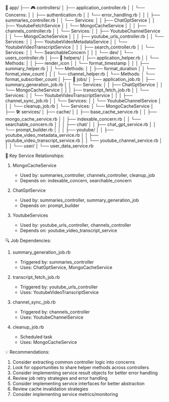 📁 app/
├── 🎮 controllers/
│   ├── application_controller.rb
│   │   └── Concerns:
│   │       ├── authentication.rb
│   │       └── error_handling.rb
│   │
│   ├── summaries_controller.rb
│   │   └── Services:
│   │       ├── ChatGptService
│   │       ├── YoutubeFetchService
│   │       └── MongoCacheService
│   │
│   ├── channels_controller.rb
│   │   └── Services:
│   │       ├── YoutubeChannelService
│   │       └── MongoCacheService
│   │
│   ├── youtube_urls_controller.rb
│   │   └── Services:
│   │       ├── YoutubeVideoMetadataService
│   │       └── YoutubeVideoTranscriptService
│   │
│   ├── search_controller.rb
│   │   └── Services:
│   │       └── SearchableConcern
│   │
│   └── dev/
│       └── users_controller.rb
│
├── 🔧 helpers/
│   ├── application_helper.rb
│   │   └── Methods:
│   │       ├── render_icon
│   │       └── format_timestamp
│   │
│   ├── summary_helper.rb
│   │   └── Methods:
│   │       ├── format_duration
│   │       └── format_view_count
│   │
│   └── channel_helper.rb
│       └── Methods:
│           └── format_subscriber_count
│
├── 🔄 jobs/
│   ├── application_job.rb
│   ├── summary_generation_job.rb
│   │   └── Services:
│   │       ├── ChatGptService
│   │       └── MongoCacheService
│   │
│   ├── transcript_fetch_job.rb
│   │   └── Services:
│   │       └── YoutubeVideoTranscriptService
│   │
│   ├── channel_sync_job.rb
│   │   └── Services:
│   │       └── YoutubeChannelService
│   │
│   └── cleanup_job.rb
│       └── Services:
│           └── MongoCacheService
│
├── 🛠️ services/
│   ├── cache/
│   │   ├── base_cache_service.rb
│   │   ├── mongo_cache_service.rb
│   │   ├── indexable_concern.rb
│   │   └── searchable_concern.rb
│   │
│   ├── chat/
│   │   ├── chat_gpt_service.rb
│   │   └── prompt_builder.rb
│   │
│   ├── youtube/
│   │   ├── youtube_video_metadata_service.rb
│   │   ├── youtube_video_transcript_service.rb
│   │   └── youtube_channel_service.rb
│   │
│   └── user/
│       └── user_data_service.rb

🔄 Key Service Relationships:
1. MongoCacheService
   - Used by: summaries_controller, channels_controller, cleanup_job
   - Depends on: indexable_concern, searchable_concern

2. ChatGptService
   - Used by: summaries_controller, summary_generation_job
   - Depends on: prompt_builder

3. YoutubeServices
   - Used by: youtube_urls_controller, channels_controller
   - Depends on: youtube_video_transcript_service

🔍 Job Dependencies:
1. summary_generation_job.rb
   - Triggered by: summaries_controller
   - Uses: ChatGptService, MongoCacheService

2. transcript_fetch_job.rb
   - Triggered by: youtube_urls_controller
   - Uses: YoutubeVideoTranscriptService

3. channel_sync_job.rb
   - Triggered by: channels_controller
   - Uses: YoutubeChannelService

4. cleanup_job.rb
   - Scheduled task
   - Uses: MongoCacheService

💡 Recommendations:
1. Consider extracting common controller logic into concerns
2. Look for opportunities to share helper methods across controllers
3. Consider implementing service result objects for better error handling
4. Review job retry strategies and error handling
5. Consider implementing service interfaces for better abstraction
6. Review cache invalidation strategies
7. Consider implementing service metrics/monitoring